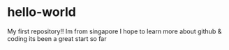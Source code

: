 # hello-world
My first repository!!
Im from singapore
I hope to learn more about github & coding
its been a great start so far
